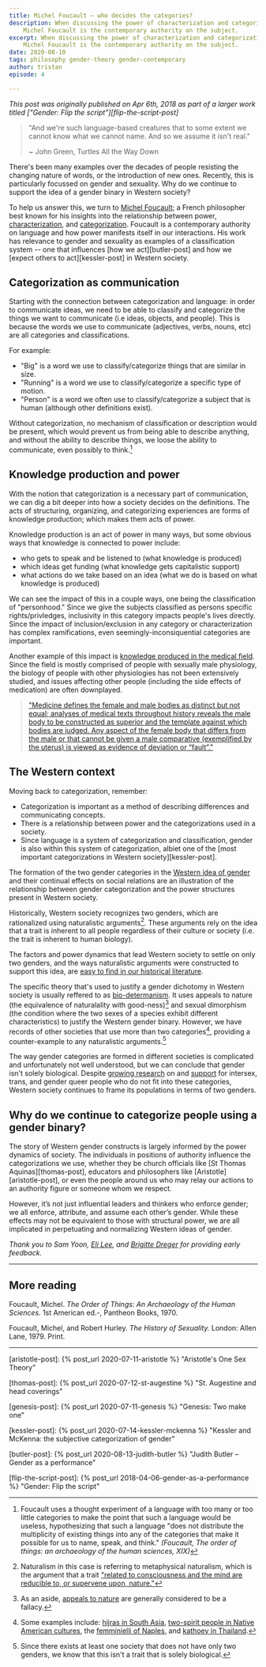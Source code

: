 ```yaml
---
title: Michel Foucault – who decides the categories?
description: When discussing the power of characterization and categorization,
    Michel Foucault is the contemporary authority on the subject.
excerpt: When discussing the power of characterization and categorization,
    Michel Foucault is the contemporary authority on the subject.
date: 2020-08-10
tags: philosophy gender-theory gender-contemporary
author: tristan
episode: 4

---
```


*This post was originally published on Apr 6th, 2018 as part of a larger work
titled ["Gender: Flip the script"][flip-the-script-post]*

> "And we're such language-based creatures that to some extent we cannot know
> what we cannot name. And so we assume it isn't real."
> 
> ~ John Green, Turtles All the Way Down

There's been many examples over the decades of people resisting the changing
nature of words, or the introduction of new ones. Recently, this is
particularly focussed on gender and sexuality. Why do we continue to
support the idea of a gender binary in Western society?

To help us answer this, we turn to [Michel Foucault][wiki-foucault]; a
French philosopher best known for his insights into the relationship between
power, [characterization][defn-characterization], and
[categorization][defn-categorization]. Foucault is a
contemporary authority on language and how power manifests itself in our
interactions. His work has relevance to gender and sexuality as 
examples of a classification system -- one that influences
[how we act][butler-post] and how we [expect others to act][kessler-post] in
Western society. 

[wiki-foucault]: https://en.wikipedia.org/wiki/Michel_Foucault
[defn-characterization]: https://www.merriam-webster.com/dictionary/characterization
[defn-categorization]: https://www.merriam-webster.com/dictionary/categorization


## Categorization as communication

Starting with the connection between categorization and language: in order to
communicate ideas, we need to be able to classify and categorize the things we
want to communicate (i.e ideas, objects, and people). This is because the words
we use to communicate (adjectives, verbs, nouns, etc) are all categories and
classifications.

For example:
- "Big" is a word we use to classify/categorize things that are similar in size.
- "Running" is a word we use to classify/categorize a specific type of motion.
- "Person" is a word we often use to classify/categorize a subject that is
  human (although other definitions exist).

Without categorization, no mechanism of classification or description would be
present, which would prevent us from being able to describe anything, and
without the ability to describe things, we loose the ability to communicate,
even possibly to think.[^multiplicity]

[^multiplicity]: Foucault uses a thought experiment of a language
    with too many or too little categories to make the point that such a
    language would be useless, hypothesizing that such a language
    "does not distribute the multiplicity of existing things into any of the
    categories that make it possible for us to name, speak, and think."
    *(Foucault, The order of things: an archaeology of the human sciences, XIX)*

## Knowledge production and power

With the notion that categorization is a necessary part of
communication, we can dig a bit deeper into how a society decides on the
definitions.  The acts of structuring, organizing, and categorizing experiences
are forms of knowledge production; which makes them acts of power.

Knowledge production is an act of power in many ways, but some obvious ways
that knowledge is connected to power include:
- who gets to speak and be listened to (what knowledge is produced)
- which ideas get funding (what knowledge gets capitalistic support)
- what actions do we take based on an idea (what we do is based on what
  knowledge is produced)

We can see the impact of this in a couple ways, one being the classification of
"personhood." Since we give the subjects classified as persons specific
rights/privledges, inclusivity in this category impacts people's lives
directly. Since the impact of inclusion/exclusion in any category or
characterization has complex ramifications, even seemingly-inconsiquential
categories are important.

Another example of this impact is [knowledge produced in the medical
field][guardian-bias]. Since the field is mostly comprised of people with
sexually male physiology, the biology of people with other physiologies has not
been extensively studied, and issues affecting other people (including the side
effects of medication) are often downplayed.

> ["Medicine defines the female and male bodies as distinct but not equal;
> analyses of medical texts throughout history reveals the male body to be
> constructed as superior and the template against which bodies are judged.
> Any aspect of the female body that differs from the male or that cannot be
> given a male comparative (exemplified by the uterus) is viewed as evidence of
> deviation or “fault”."][original-paper]

[guardian-bias]: https://www.theguardian.com/lifeandstyle/2019/nov/13/the-female-problem-male-bias-in-medical-trials
[original-paper]: https://journals.sagepub.com/doi/abs/10.1177/0959353518815704 
    '"Do mad people get endo or does endo make you mad?": Clinicians’ discursive constructions of Medicine and women with endometriosis'

## The Western context

Moving back to categorization, remember:
- Categorization is important as a method of describing differences and
  communicating concepts.
- There is a relationship between power and the categorizations used in a
  society.
- Since language is a system of categorization and classification, gender is
  also within this system of categorization, albiet one of the [most important
  categorizations in Western society][kessler-post].

The formation of the two gender categories in the [Western idea of
gender][gender-history] and their continual effects on social relations are an
illustration of the relationship between gender categorization and the power
structures present in Western society.

Historically, Western society recognizes two genders, which are rationalized
using naturalistic arguments[^define-naturalism]. These arguments rely on the
idea that a trait is inherent to all people regardless of their culture or
society (i.e. the trait is inherent to human biology).

The factors and power dynamics that lead Western society to settle on only two
genders, and the ways naturalistic arguments were constructed to support this
idea, are [easy to find in our historical literature][gender-history]. 

[^define-naturalism]: Naturalism in this case is referring to metaphysical
    naturalism, which is the argument that a trait ["related to consciousness and
    the mind are reducible to, or supervene upon, nature."][wiki-naturalism]

The specific theory that's used to justify a gender dichotomy in Western
society is usually reffered to as [bio-determanism][bio-determinism-wiki]. It
uses appeals to nature (the equivalence of naturalality with good-ness)[^aside]
and sexual dimorphism (the condition where the two sexes of a species exhibit
different characteristics) to justify the Western gender binary. However,
we have records of other societies that use more than two
categories[^other-genders], providing a counter-example to any naturalistic
arguments.[^counter-example]

[wiki-naturalism]: https://en.wikipedia.org/wiki/Naturalism_(philosophy)
[bio-determinism-wiki]: https://en.wikipedia.org/wiki/Biological_determinism

[^other-genders]: Some examples include: [hijras in South Asia][wiki-hijra], 
    [two-spirit people in Native American cultures][wiki-two-spirit], the 
    [femminielli of Naples][wiki-femminiello], and 
    [kathoey in Thailand][wiki-kathoey]. 

[wiki-two-spirit]: https://en.wikipedia.org/wiki/Two-spirit
[wiki-hijra]: https://en.wikipedia.org/wiki/Hijra_(South_Asia)
[wiki-femminiello]: https://en.wikipedia.org/wiki/Femminiello
[wiki-kathoey]: https://en.wikipedia.org/wiki/Kathoey

[^counter-example]: Since there exists at least one society that does not have
    only two genders, we know that this isn't a trait that is solely
    biological.

[^aside]: As an aside, [appeals to nature][wiki-appeal-to-nature] are generally
    considered to be a fallacy. 

[wiki-appeal-to-nature]: https://en.wikipedia.org/wiki/Appeal_to_nature

The way gender categories are formed in different societies is complicated and
unfortunately not well understood, but we can conclude that gender isn't solely 
biological. Despite [growing research][facebook-gender] on and
[support][time-gender] for intersex, trans, and gender queer people who do not
fit into these categories, Western society continues to frame its populations
in terms of two genders.

[facebook-gender]: https://www.telegraph.co.uk/technology/facebook/10930654/Facebooks-71-gender-options-come-to-UK-users.html
[time-gender]: http://time.com/4703058/time-cover-story-beyond-he-or-she/

## Why do we continue to categorize people using a gender binary?

The story of Western gender constructs is largely informed by the power
dynamics of society. The individuals in positions of authority influence the
categorizations we use, whether they be church officials like [St Thomas
Aquinas][thomas-post], educators and philosophers like
[Aristotle][aristotle-post], or even the people around us who may relay our
actions to an authority figure or someone whom we respect.

However, it’s not just influential leaders and thinkers who enforce gender; we
all enforce, attribute, and assume each other’s gender. While these effects may
not be equivalent to those with structural power, we are all implicated in
perpetuating and normalizing Western ideas of gender.

*Thank you to Sam Yoon, [Eli Lee][eli-website], and [Brigitte
Dreger][brigitte-website] for providing early feedback.*

[eli-website]: https://www.elijahlee.ca/
[brigitte-website]: https://brigitte-dreger.medium.com/

---
## More reading

Foucault, Michel. *The Order of Things: An Archaeology of the Human Sciences.*
1st American ed.-, Pantheon Books, 1970.

Foucault, Michel, and Robert Hurley. *The History of Sexuality.* London: Allen
Lane, 1979. Print. 

---

[gender-history]: /projects/gender-history.html
    "Gender history project"

[aristotle-post]: {% post_url 2020-07-11-aristotle %}
    "Aristotle's One Sex Theory"

[thomas-post]: {% post_url 2020-07-12-st-augestine %}
    "St. Augestine and head coverings"

[genesis-post]: {% post_url 2020-07-11-genesis %}
    "Genesis: Two make one"

[kessler-post]: {% post_url 2020-07-14-kessler-mckenna %}
    "Kessler and McKenna: the subjective categorization of gender"

[butler-post]: {% post_url 2020-08-13-judith-butler %}
    "Judith Butler – Gender as a performance"

[flip-the-script-post]: {% post_url 2018-04-06-gender-as-a-performance %}
    "Gender: Flip the script"

[^the-second-sex]: De Beauvoir, Simone. The Second Sex. Random House, 2014.

[^gender]: Kessler, Suzanne J., and Wendy McKenna. Gender: An Ethnomethodological Approach. University of Chicago Press, 1985.

[^gender-trouble]: Butler, Judith. Gender Trouble: Subjects of Sex/Gender/Desire.

[^sister-outsider]: Lorde, Audre. Sister Outsider: Essays and Speeches.  Crossing Press, c2007.

[wiki-naturalism]: https://en.wikipedia.org/wiki/Naturalism_(philosophy)

[wiki-panopticon]: https://en.wikipedia.org/wiki/Panopticon#Criticism_and_use_as_metaphor


